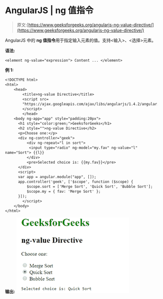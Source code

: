 # AngularJS | ng 值指令

> 原文:[https://www.geeksforgeeks.org/angularjs-ng-value-directive/](https://www.geeksforgeeks.org/angularjs-ng-value-directive/)

AngularJS 中的 **ng 值指令**用于指定输入元素的值。支持<输入>、<选择>元素。

**语法:**

```
<element ng-value="expression"> Content ... </element> 

```

**例 1:**

```
<!DOCTYPE html>
<html>
    <head>
        <title>ng-value Directive</title>
        <script src=
        "https://ajax.googleapis.com/ajax/libs/angularjs/1.4.2/angular.min.js">
        </script>    
        </head>
    <body ng-app="app" style="padding:20px">
      <h1 style="color:green;">GeeksforGeeks</h1>
      <h2 style="">ng-value Directive</h2>
      <p>Choose one:</p>
      <div ng-controller="geek">
          <div ng-repeat="l in sort">
           <input type="radio" ng-model="my.fav" ng-value="l" name="Sort"> {{l}}
          </div>
          <pre>Selected choice is: {{my.fav}}</pre>
      </div>
      <script>
      var app = angular.module("app", []);
      app.controller('geek', ['$scope', function ($scope) {
          $scope.sort = ['Merge Sort', 'Quick Sort', 'Bubble Sort'];
          $scope.my = { fav: 'Merge Sort' };
      }]);
        </script>
    </body>
</html>
```

**输出:**
![ngvalue](img/3bd6bf39e05a4c142ef310c862296472.png)